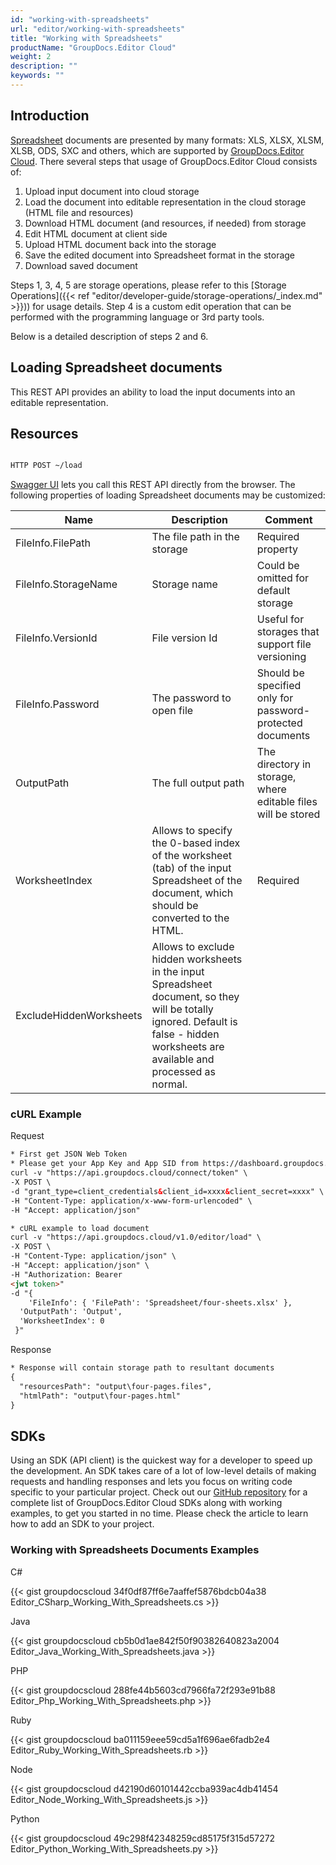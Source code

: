 ```yaml
---
id: "working-with-spreadsheets"
url: "editor/working-with-spreadsheets"
title: "Working with Spreadsheets"
productName: "GroupDocs.Editor Cloud"
weight: 2
description: ""
keywords: ""
---
```


## Introduction ##

[Spreadsheet](https://wiki.fileformat.com/spreadsheet/) documents are presented by many formats: XLS, XLSX, XLSM, XLSB, ODS, SXC and others, which are supported by [GroupDocs.Editor Cloud](https://products.groupdocs.cloud/editor).
There several steps that usage of GroupDocs.Editor Cloud consists of:

1. Upload input document into cloud storage
1. Load the document into editable representation in the cloud storage (HTML file and resources)
1. Download HTML document (and resources, if needed) from storage
1. Edit HTML document at client side
1. Upload HTML document back into the storage
1. Save the edited document into Spreadsheet format in the storage
1. Download saved document

Steps 1, 3, 4, 5 are storage operations, please refer to this [Storage Operations]({{< ref "editor/developer-guide/storage-operations/_index.md" >}})) for usage details. Step 4 is a custom edit operation that can be performed with the programming language or 3rd party tools.

Below is a detailed description of steps 2 and 6.

## Loading Spreadsheet documents ##

This REST API provides an ability to load the input documents into an editable representation.

## Resources ##

```html

HTTP POST ~/load

```

[Swagger UI](https://apireference.groupdocs.cloud/editor/#/Edit) lets you call this REST API directly from the browser. The following properties of loading Spreadsheet documents may be customized:

|Name|Description|Comment
|---|---|---
|FileInfo.FilePath|The file path in the storage|Required property
|FileInfo.StorageName|Storage name|Could be omitted for default storage
|FileInfo.VersionId|File version Id|Useful for storages that support file versioning
|FileInfo.Password|The password to open file|Should be specified only for password-protected documents
|OutputPath|The full output path|The directory in storage, where editable files will be stored
|WorksheetIndex|Allows to specify the 0-based index of the worksheet (tab) of the input Spreadsheet of the document, which should be converted to the HTML.|Required
|ExcludeHiddenWorksheets|Allows to exclude hidden worksheets in the input Spreadsheet document, so they will be totally ignored. Default is false - hidden worksheets are available and processed as normal.

### cURL Example ###

Request

```html
* First get JSON Web Token
* Please get your App Key and App SID from https://dashboard.groupdocs.cloud/#/apps. Kindly place App Key in "client_secret" and App SID in "client_id" argument.
curl -v "https://api.groupdocs.cloud/connect/token" \
-X POST \
-d "grant_type=client_credentials&client_id=xxxx&client_secret=xxxx" \
-H "Content-Type: application/x-www-form-urlencoded" \
-H "Accept: application/json"

* cURL example to load document
curl -v "https://api.groupdocs.cloud/v1.0/editor/load" \
-X POST \
-H "Content-Type: application/json" \
-H "Accept: application/json" \
-H "Authorization: Bearer
<jwt token>"
-d "{
    'FileInfo': { 'FilePath': 'Spreadsheet/four-sheets.xlsx' },
  'OutputPath': 'Output',
  'WorksheetIndex': 0
 }"
```

Response

```html
* Response will contain storage path to resultant documents
{
  "resourcesPath": "output\four-pages.files",
  "htmlPath": "output\four-pages.html"
}
```

## SDKs ##

Using an SDK (API client) is the quickest way for a developer to speed up the development. An SDK takes care of a lot of low-level details of making requests and handling responses and lets you focus on writing code specific to your particular project. Check out our [GitHub repository](https://github.com/groupdocs-editor-cloud) for a complete list of GroupDocs.Editor Cloud SDKs along with working examples, to get you started in no time. Please check the article to learn how to add an SDK to your project.

### Working with Spreadsheets Documents Examples ###

C#

{{< gist groupdocscloud 34f0df87ff6e7aaffef5876bdcb04a38 Editor_CSharp_Working_With_Spreadsheets.cs >}}

Java

{{< gist groupdocscloud cb5b0d1ae842f50f90382640823a2004 Editor_Java_Working_With_Spreadsheets.java >}}

PHP

{{< gist groupdocscloud 288fe44b5603cd7966fa72f293e91b88 Editor_Php_Working_With_Spreadsheets.php >}}

Ruby

{{< gist groupdocscloud ba011159eee59cd5a1f696ae6fadb2e4 Editor_Ruby_Working_With_Spreadsheets.rb >}}

Node

{{< gist groupdocscloud d42190d60101442ccba939ac4db41454 Editor_Node_Working_With_Spreadsheets.js >}}

Python

{{< gist groupdocscloud 49c298f42348259cd85175f315d57272 Editor_Python_Working_With_Spreadsheets.py >}}
